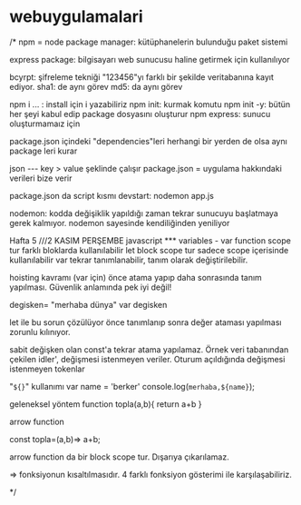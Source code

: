 # webuygulamalari
/* 
npm = node package manager: kütüphanelerin bulunduğu paket sistemi

express package:  bilgisayarı web sunucusu haline getirmek için kullanılıyor 

bcyrpt: şifreleme tekniği "123456"yı farklı bir şekilde veritabanına kayıt ediyor.
sha1: de aynı görev
md5: da aynı görev

npm i ... : install için i yazabiliriz
npm init: kurmak komutu
npm init -y: bütün her şeyi kabul edip package dosyasını oluşturur
npm express: sunucu oluşturmamaız için

package.json içindeki "dependencies"leri herhangi bir yerden de olsa aynı package leri kurar

json --- key > value şeklinde çalışır
package.json = uygulama hakkındaki verileri bize verir

package.json da script kısmı devstart: nodemon app.js 

nodemon: kodda değişiklik yapıldığı zaman tekrar sunucuyu başlatmaya gerek kalmıyor. nodemon sayesinde kendiliğinden yeniliyor

Hafta 5 ///2 KASIM PERŞEMBE
javascript *** 
variables - 
var function scope tur farklı bloklarda kullanılabilir
let  block scope tur sadece scope içerisinde kullanılabilir
var tekrar tanımlanabilir, tanım olarak değiştirilebilir.

hoisting kavramı (var için) önce atama yapıp daha sonrasında tanım yapılması. Güvenlik anlamında pek iyi değil!

degisken= "merhaba dünya"
var degisken

let ile bu sorun çözülüyor önce tanımlanıp sonra değer ataması yapılması zorunlu kılınıyor.

sabit değişken olan const'a tekrar atama yapılamaz. Örnek veri tabanından çekilen idler', değişmesi istenmeyen veriler. Oturum açıldığında değişmesi istenmeyen tokenlar 

"`${}`" kullanımı 
var name = 'berker'
console.log(`merhaba,${name}`);

geleneksel yöntem
function topla(a,b){
  return a+b
}

arrow function 

const topla=(a,b)=> a+b;

arrow function da bir block scope tur. Dışarıya çıkarılamaz.

=> fonksiyonun kısaltılmasıdır. 4 farklı fonksiyon gösterimi ile karşılaşabiliriz.



*/

